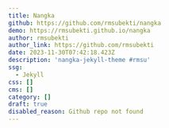 ```yaml
---
title: Nangka
github: https://github.com/rmsubekti/nangka
demo: https://rmsubekti.github.io/nangka
author: rmsubekti
author_link: https://github.com/rmsubekti
date: 2023-11-30T07:42:18.423Z
description: 'nangka-jekyll-theme #rmsu'
ssg:
  - Jekyll
css: []
cms: []
category: []
draft: true
disabled_reason: Github repo not found
---
```

